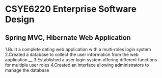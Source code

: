 # CSYE6220 Enterprise Software Design
## Spring MVC, Hibernate Web Application 						   	  
1.Built a complete dating web application with a multi-roles login system  
2.Created a database to collect the user information from the web application __
3.Established a user login system offering different functions for multiple user roles
4.Created an interface allowing administrators to manage the database
